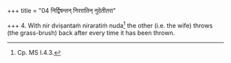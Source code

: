 +++
title = "04 निर्द्विषन्तन् निररातिन् नुदेतीतरा"

+++
4. With nir dviṣantaṁ niraratiṁ nuda[^1] the other (i.e. the wife) throws (the grass-brush) back after every time it has been
thrown.  

[^1]: Cp. MS I.4.3.
